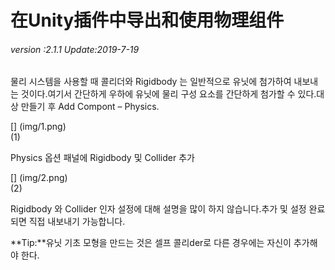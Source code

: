 # 在Unity插件中导出和使用物理组件

###### *version :2.1.1   Update:2019-7-19*

물리 시스템을 사용할 때 콜리더와 Rigidbody 는 일반적으로 유닛에 첨가하여 내보내는 것이다.여기서 간단하게 우하에 유닛에 물리 구성 요소를 간단하게 첨가할 수 있다.대상 만들기 후 Add Compont – Physics.

[] (img/1.png)<br>(1)

Physics 옵션 패널에 Rigidbody 및 Collider 추가

[] (img/2.png)<br>(2)

Rigidbody 와 Collider 인자 설정에 대해 설명을 많이 하지 않습니다.추가 및 설정 완료되면 직접 내보내기 가능합니다.

**Tip:**유닛 기초 모형을 만드는 것은 셀프 콜리der로 다른 경우에는 자신이 추가해야 한다.

